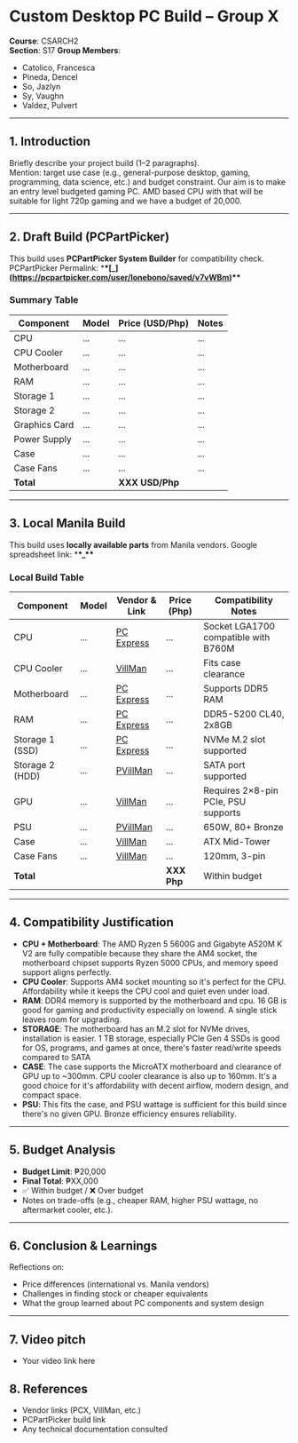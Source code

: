 # Custom Desktop PC Build – Group X

**Course**: CSARCH2  
**Section**: S17
**Group Members**:

- Catolico, Francesca
- Pineda, Dencel
- So, Jazlyn
- Sy, Vaughn
- Valdez, Pulvert

---

## 1. Introduction

Briefly describe your project build (1–2 paragraphs).  
Mention: target use case (e.g., general-purpose desktop, gaming, programming, data science, etc.) and budget constraint.
Our aim is to make an entry level budgeted gaming PC. AMD based CPU with that will be suitable for light 720p gaming and we have a budget of 20,000.

---

## 2. Draft Build (PCPartPicker)

This build uses **PCPartPicker System Builder** for compatibility check.
PCPartPicker Permalink: \***\*[\_\](https://pcpartpicker.com/user/lonebono/saved/v7vWBm)*\***

### Summary Table

| Component     | Model | Price (USD/Php) | Notes |
| ------------- | ----- | --------------- | ----- |
| CPU           | ...   | ...             | ...   |
| CPU Cooler    | ...   | ...             | ...   |
| Motherboard   | ...   | ...             | ...   |
| RAM           | ...   | ...             | ...   |
| Storage 1     | ...   | ...             | ...   |
| Storage 2     | ...   | ...             | ...   |
| Graphics Card | ...   | ...             | ...   |
| Power Supply  | ...   | ...             | ...   |
| Case          | ...   | ...             | ...   |
| Case Fans     | ...   | ...             | ...   |
| **Total**     |       | **XXX USD/Php** |       |

---

## 3. Local Manila Build

This build uses **locally available parts** from Manila vendors.
Google spreadsheet link: \***\*\_\*\***

### Local Build Table

| Component       | Model | Vendor & Link      | Price (Php) | Compatibility Notes                  |
| --------------- | ----- | ------------------ | ----------- | ------------------------------------ |
| CPU             | ...   | [PC Express](link) | ...         | Socket LGA1700 compatible with B760M |
| CPU Cooler      | ...   | [VillMan](link)    | ...         | Fits case clearance                  |
| Motherboard     | ...   | [PC Express](link) | ...         | Supports DDR5 RAM                    |
| RAM             | ...   | [PC Express](link) | ...         | DDR5-5200 CL40, 2x8GB                |
| Storage 1 (SSD) | ...   | [PC Express](link) | ...         | NVMe M.2 slot supported              |
| Storage 2 (HDD) | ...   | [PVillMan](link)   | ...         | SATA port supported                  |
| GPU             | ...   | [VillMan](link)    | ...         | Requires 2×8-pin PCIe, PSU supports  |
| PSU             | ...   | [PVillMan](link)   | ...         | 650W, 80+ Bronze                     |
| Case            | ...   | [VillMan](link)    | ...         | ATX Mid-Tower                        |
| Case Fans       | ...   | [VillMan](link)    | ...         | 120mm, 3-pin                         |
| **Total**       |       |                    | **XXX Php** | Within budget                        |

---

## 4. Compatibility Justification

- **CPU + Motherboard**: The AMD Ryzen 5 5600G and Gigabyte A520M K V2 are fully compatible because they share the AM4 socket, the motherboard chipset supports Ryzen 5000 CPUs, and memory speed support aligns perfectly.
- **CPU Cooler**: Supports AM4 socket mounting so it's perfect for the CPU. Affordability while it keeps the CPU cool and quiet even under load.
- **RAM**: DDR4 memory is supported by the motherboard and cpu. 16 GB is good for gaming and productivity especially on lowend. A single stick leaves room for upgrading.
- **STORAGE**: The motherboard has an M.2 slot for NVMe drives, installation is easier. 1 TB storage, especially PCIe Gen 4 SSDs is good for OS, programs, and games at once, there's faster read/write speeds compared to SATA
- **CASE**: The case supports the MicroATX motherboard and clearance of GPU up to ~300mm. CPU cooler clearance is also up to 160mm. It's a good choice for it's affordability with decent airflow, modern design, and compact space.
- **PSU**: This fits the case, and PSU wattage is sufficient for this build since there's no given GPU. Bronze efficiency ensures reliability.

---

## 5. Budget Analysis

- **Budget Limit**: ₱20,000
- **Final Total**: ₱XX,000
- ✅ Within budget / ❌ Over budget
- Notes on trade-offs (e.g., cheaper RAM, higher PSU wattage, no aftermarket cooler, etc.).

---

## 6. Conclusion & Learnings

Reflections on:

- Price differences (international vs. Manila vendors)
- Challenges in finding stock or cheaper equivalents
- What the group learned about PC components and system design

---

## 7. Video pitch

- Your video link here

## 8. References

- Vendor links (PCX, VillMan, etc.)
- PCPartPicker build link
- Any technical documentation consulted
